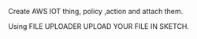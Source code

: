  Create AWS IOT thing, policy ,action and attach them. 
 
 Using FILE UPLOADER UPLOAD YOUR FILE IN SKETCH.
 
